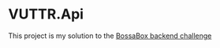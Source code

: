 # VUTTR.Api

This project is my solution to the [BossaBox backend challenge](https://bossabox.notion.site/Back-end-0b2c45f1a00e4a849eefe3b1d57f23c6)
